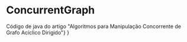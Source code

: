 # ConcurrentGraph
Código de java do artigo "Algoritmos para Manipulação Concorrente de Grafo Acíclico Dirigido"}
}
